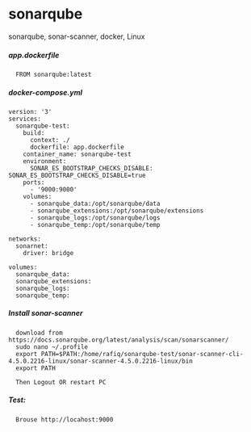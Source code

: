 # sonarqube
sonarqube, sonar-scanner, docker, Linux

##### app.dockerfile

      FROM sonarqube:latest
      
##### docker-compose.yml

```
version: '3'
services:
  sonarqube-test:
    build:
      context: ./
      dockerfile: app.dockerfile
    container_name: sonarqube-test
    environment:
      SONAR_ES_BOOTSTRAP_CHECKS_DISABLE: SONAR_ES_BOOTSTRAP_CHECKS_DISABLE=true
    ports:
      - '9000:9000'
    volumes:
      - sonarqube_data:/opt/sonarqube/data
      - sonarqube_extensions:/opt/sonarqube/extensions
      - sonarqube_logs:/opt/sonarqube/logs
      - sonarqube_temp:/opt/sonarqube/temp

networks:
  sonarnet:
    driver: bridge

volumes:
  sonarqube_data:
  sonarqube_extensions:
  sonarqube_logs:
  sonarqube_temp:
  ```
##### Install sonar-scanner
      download from https://docs.sonarqube.org/latest/analysis/scan/sonarscanner/
      sudo nano ~/.profile
      export PATH=$PATH:/home/rafiq/sonarqube-test/sonar-scanner-cli-4.5.0.2216-linux/sonar-scanner-4.5.0.2216-linux/bin
      export PATH
      
      Then Logout OR restart PC
      
##### Test:

      Brouse http://locahost:9000
      
